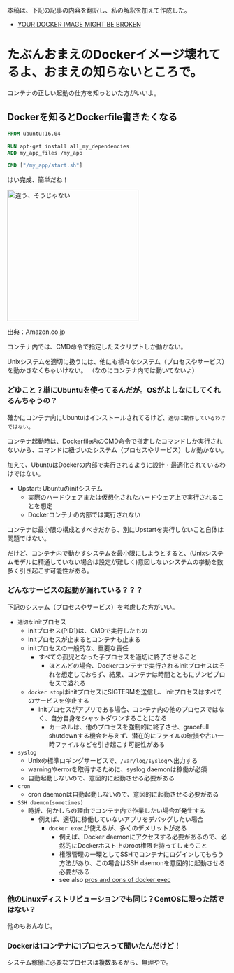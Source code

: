 本稿は、下記の記事の内容を翻訳し、私の解釈を加えて作成した。
- [YOUR DOCKER IMAGE MIGHT BE BROKEN](https://phusion.github.io/baseimage-docker/)

# たぶんおまえのDockerイメージ壊れてるよ、おまえの知らないところで。

コンテナの正しい起動の仕方を知っといた方がいいよ。

## Dockerを知るとDockerfile書きたくなる

```dockerfile
FROM ubuntu:16.04

RUN apt-get install all_my_dependencies
ADD my_app_files /my_app

CMD ["/my_app/start.sh"]
```

はい完成、簡単だね！

<img src="https://m.media-amazon.com/images/I/91uO6fqahML._AC_SL1500_.jpg" alt="違う、そうじゃない" width="300"/>

出典：Amazon.co.jp

コンテナ内では、CMD命令で指定したスクリプトしか動かない。

Unixシステムを適切に扱うには、他にも様々なシステム（プロセスやサービス）を動かさなくちゃいけない。
（なのにコンテナ内では動いてないよ）

### どゆこと？単にUbuntuを使ってるんだが。OSがよしなにしてくれるんちゃうの？
確かにコンテナ内にUbuntuはインストールされてるけど、`適切に動作しているわけではない`。

コンテナ起動時は、Dockerfile内のCMD命令で指定したコマンドしか実行されないから、コマンドに紐づいたシステム（プロセスやサービス）しか動かない。

加えて、UbuntuはDockerの内部で実行されるように設計・最適化されているわけではない。
- Upstart: Ubuntuのinitシステム
    - 実際のハードウェアまたは仮想化されたハードウェア上で実行されることを想定
    - Dockerコンテナの内部では実行されない

コンテナは最小限の構成とすべきだから、別にUpstartを実行しないこと自体は問題ではない。

だけど、コンテナ内で動かすシステムを最小限にしようとすると、(Unixシステムモデルに精通していない場合は設定が難しく)意図しないシステムの挙動を数多く引き起こす可能性がある。

### どんなサービスの起動が漏れている？？？
下記のシステム（プロセスやサービス）を考慮した方がいい。
- `適切な`initプロセス
    - initプロセス(PID1)は、CMDで実行したもの
    - initプロセスが止まるとコンテナも止まる
    - initプロセスの一般的な、重要な責任
        - すべての孤児となった子プロセスを適切に終了させること
            - ほとんどの場合、Dockerコンテナで実行されるinitプロセスはそれを想定しておらず、結果、コンテナは時間とともにゾンビプロセスで溢れる
    - `docker stop`はinitプロセスにSIGTERMを送信し、initプロセスはすべてのサービスを停止する
        - initプロセスがアプリである場合、コンテナ内の他のプロセスではなく、自分自身をシャットダウンすることになる
            - カーネルは、他のプロセスを強制的に終了させ、gracefull shutdownする機会を与えず、潜在的にファイルの破損や古い一時ファイルなどを引き起こす可能性がある
- `syslog`
    - Unixの標準ロギングサービスで、`/var/log/syslog`へ出力する
    - warningやerrorを取得するために、syslog daemonは稼働が必須
    - 自動起動しないので、意図的に起動させる必要がある
- `cron`
    - cron daemonは自動起動しないので、意図的に起動させる必要がある
- `SSH daemon(sometimes)`
    - 時折、何かしらの理由でコンテナ内で作業したい場合が発生する
        - 例えば、適切に稼働していないアプリをデバッグしたい場合
            - `docker exec`が使えるが、多くのデメリットがある
                - 例えば、Docker daemonにアクセスする必要があるので、必然的にDockerホスト上のroot権限を持ってしまうこと
                - 権限管理の一環としてSSHでコンテナにログインしてもらう方法があり、この場合はSSH daemonを意図的に起動させる必要がある
                - see also [pros and cons of docker exec](https://github.com/phusion/baseimage-docker#login-to-the-container-or-running-a-command-inside-it-via-docker-exec)

### 他のLinuxディストリビューションでも同じ？CentOSに限った話ではない？
他のもおんなじ。

### Dockerは1コンテナに1プロセスって聞いたんだけど！
システム稼働に必要なプロセスは複数あるから、無理やで。


